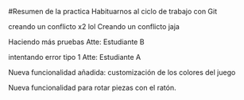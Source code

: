 #Resumen de la practica
Habituarnos al ciclo de trabajo con Git

creando un conflicto x2 lol
Creando un conflicto jaja

Haciendo más pruebas
Atte: Estudiante B

intentando error tipo 1
Atte: Estudiante A

Nueva funcionalidad añadida: customización de los colores del juego

Nueva funcionalidad para rotar piezas con el ratón.
